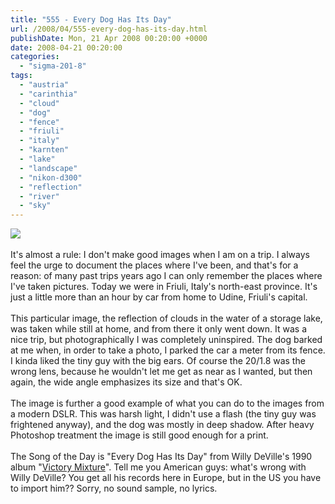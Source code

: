 ```yaml
---
title: "555 - Every Dog Has Its Day"
url: /2008/04/555-every-dog-has-its-day.html
publishDate: Mon, 21 Apr 2008 00:20:00 +0000
date: 2008-04-21 00:20:00
categories: 
  - "sigma-201-8"
tags: 
  - "austria"
  - "carinthia"
  - "cloud"
  - "dog"
  - "fence"
  - "friuli"
  - "italy"
  - "karnten"
  - "lake"
  - "landscape"
  - "nikon-d300"
  - "reflection"
  - "river"
  - "sky"
---
```

<a href="https://d25zfm9zpd7gm5.cloudfront.net/1200x1200/2008/20080420_135523_ps.jpg" target="_blank"><img src="https://d25zfm9zpd7gm5.cloudfront.net/0600x0600/2008/20080420_135523_ps.jpg"/></a><br/><br/>It's almost a rule: I don't make good images when I am on a trip. I always feel the urge to document the places where I've been, and that's for a reason: of many past trips years ago I can only remember the places where I've taken pictures. Today we were in Friuli, Italy's north-east province. It's just a little more than an hour by car from home to Udine, Friuli's capital. <br/><br/><a href="https://d25zfm9zpd7gm5.cloudfront.net/1200x1200/2008/20080420_104029_ps.jpg" target="_blank"><img alt="" border="0" src="https://d25zfm9zpd7gm5.cloudfront.net/0150x0150/2008/20080420_104029_ps.jpg" style="margin: 0pt 0px 0pt 10px; float: right;"/></a> This particular image, the reflection of clouds in the water of a storage lake, was taken while still at home, and from there it only went down. It was a nice trip, but photographically I was completely uninspired. The dog barked at me when, in order to take a photo, I parked the car a meter from its fence. I kinda liked the tiny guy with the big ears. Of course the 20/1.8 was the wrong lens, because he wouldn't let me get as near as I wanted, but then again, the wide angle emphasizes its size and that's OK. <br/><br/>The image is further a good example of what you can do to the images from a modern DSLR. This was harsh light, I didn't use a flash (the tiny guy was frightened anyway), and the dog was mostly in deep shadow. After heavy Photoshop treatment the image is still good enough for a print.<br/><br/>The Song of the Day is "Every Dog Has Its Day" from Willy DeVille's 1990 album "<a href="http://www.amazon.com/Victory-Mixture-Willy-DeVille/dp/B0000AA48X" target="_blank">Victory Mixture</a>". Tell me you American guys: what's wrong with Willy DeVille? You get all his records here in Europe, but in the US you have to import him?? Sorry, no sound sample, no lyrics.
